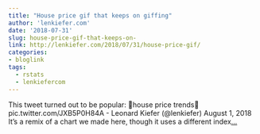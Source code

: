 ```yaml
---
title: "House price gif that keeps on giffing"
author: 'lenkiefer.com'
date: '2018-07-31'
slug: house-price-gif-that-keeps-on-
link: http://lenkiefer.com/2018/07/31/house-price-gif/
categories:
- bloglink
tags:
  - rstats
  - lenkiefercom
---
```


This tweet turned out to be popular: 👀house price trends👀 pic.twitter.com/JXB5P0H84A - Leonard Kiefer (@lenkiefer) August 1, 2018 It’s a remix of a chart we made here, though it uses a different index[... <i class="fas fa-external-link-alt"></i>](http://lenkiefer.com/2018/07/31/house-price-gif/)

